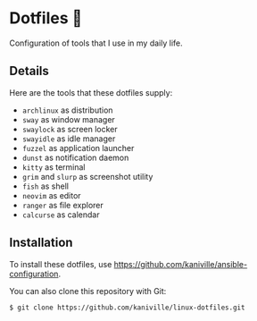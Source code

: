# Dotfiles 🐧

Configuration of tools that I use in my daily life.

## Details
Here are the tools that these dotfiles supply:

- `archlinux` as distribution
- `sway` as window manager
- `swaylock` as screen locker
- `swayidle` as idle manager
- `fuzzel` as application launcher
- `dunst` as notification daemon
- `kitty` as terminal
- `grim` and `slurp` as screenshot utility
- `fish` as shell
- `neovim` as editor
- `ranger` as file explorer
- `calcurse` as calendar

## Installation
To install these dotfiles, use https://github.com/kaniville/ansible-configuration.

You can also clone this repository with Git:
```
$ git clone https://github.com/kaniville/linux-dotfiles.git
```
